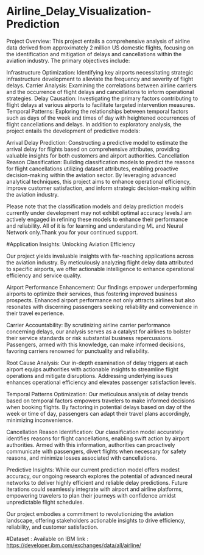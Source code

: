 # Airline_Delay_Visualization-Prediction
Project Overview:
This project entails a comprehensive analysis of airline data derived from approximately 2 million US domestic flights, focusing on the identification and mitigation of delays and cancellations within the aviation industry. The primary objectives include:

Infrastructure Optimization: Identifying key airports necessitating strategic infrastructure development to alleviate the frequency and severity of flight delays.
Carrier Analysis: Examining the correlations between airline carriers and the occurrence of flight delays and cancellations to inform operational strategies.
Delay Causation: Investigating the primary factors contributing to flight delays at various airports to facilitate targeted intervention measures.
Temporal Patterns: Exploring the relationships between temporal factors such as days of the week and times of day with heightened occurrences of flight cancellations and delays.
In addition to exploratory analysis, the project entails the development of predictive models:

Arrival Delay Prediction: Constructing a predictive model to estimate the arrival delay for flights based on comprehensive attributes, providing valuable insights for both customers and airport authorities.
Cancellation Reason Classification: Building classification models to predict the reasons for flight cancellations utilizing dataset attributes, enabling proactive decision-making within the aviation sector.
By leveraging advanced analytical techniques, this project aims to enhance operational efficiency, improve customer satisfaction, and inform strategic decision-making within the aviation industry.

Please note that the classification models and delay prediction models currently under development may not exhibit optimal accuracy levels.I am actively engaged in refining these models to enhance their performance and reliability. All of it is for learning and understanding ML and Neural Network only.Thank you for your continued support.

#Application Insights: Unlocking Aviation Efficiency

Our project yields invaluable insights with far-reaching applications across the aviation industry. By meticulously analyzing flight delay data attributed to specific airports, we offer actionable intelligence to enhance operational efficiency and service quality.

Airport Performance Enhancement: Our findings empower underperforming airports to optimize their services, thus fostering improved business prospects. Enhanced airport performance not only attracts airlines but also resonates with discerning passengers seeking reliability and convenience in their travel experience.

Carrier Accountability: By scrutinizing airline carrier performance concerning delays, our analysis serves as a catalyst for airlines to bolster their service standards or risk substantial business repercussions. Passengers, armed with this knowledge, can make informed decisions, favoring carriers renowned for punctuality and reliability.

Root Cause Analysis: Our in-depth examination of delay triggers at each airport equips authorities with actionable insights to streamline flight operations and mitigate disruptions. Addressing underlying issues enhances operational efficiency and elevates passenger satisfaction levels.

Temporal Patterns Optimization: Our meticulous analysis of delay trends based on temporal factors empowers travelers to make informed decisions when booking flights. By factoring in potential delays based on day of the week or time of day, passengers can adapt their travel plans accordingly, minimizing inconvenience.

Cancellation Reason Identification: Our classification model accurately identifies reasons for flight cancellations, enabling swift action by airport authorities. Armed with this information, authorities can proactively communicate with passengers, divert flights when necessary for safety reasons, and minimize losses associated with cancellations.

Predictive Insights: While our current prediction model offers modest accuracy, our ongoing research explores the potential of advanced neural networks to deliver highly efficient and reliable delay predictions. Future iterations could seamlessly integrate with airport and airline platforms, empowering travelers to plan their journeys with confidence amidst unpredictable flight schedules.

Our project embodies a commitment to revolutionizing the aviation landscape, offering stakeholders actionable insights to drive efficiency, reliability, and customer satisfaction.

#Dataset : Available on IBM link : https://developer.ibm.com/exchanges/data/all/airline/
